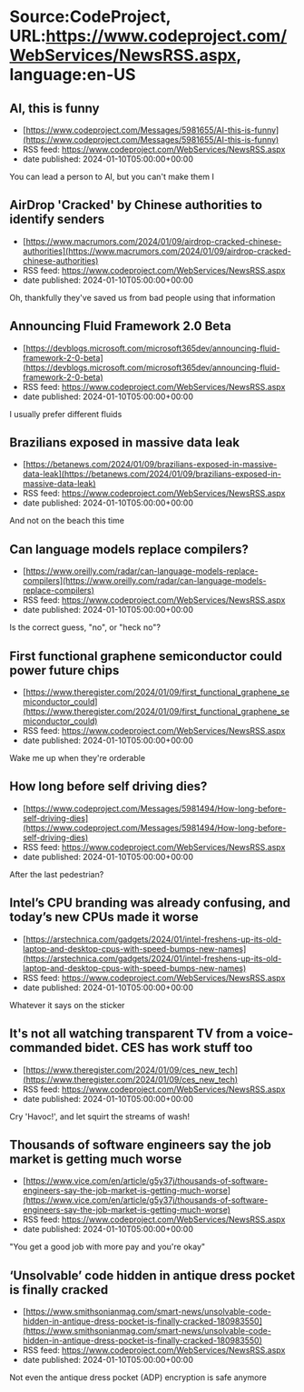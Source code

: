 # Source:CodeProject, URL:https://www.codeproject.com/WebServices/NewsRSS.aspx, language:en-US

## AI, this is funny
 - [https://www.codeproject.com/Messages/5981655/AI-this-is-funny](https://www.codeproject.com/Messages/5981655/AI-this-is-funny)
 - RSS feed: https://www.codeproject.com/WebServices/NewsRSS.aspx
 - date published: 2024-01-10T05:00:00+00:00

You can lead a person to AI, but you can't make them I

## AirDrop 'Cracked' by Chinese authorities to identify senders
 - [https://www.macrumors.com/2024/01/09/airdrop-cracked-chinese-authorities](https://www.macrumors.com/2024/01/09/airdrop-cracked-chinese-authorities)
 - RSS feed: https://www.codeproject.com/WebServices/NewsRSS.aspx
 - date published: 2024-01-10T05:00:00+00:00

Oh, thankfully they've saved us from bad people using that information

## Announcing Fluid Framework 2.0 Beta
 - [https://devblogs.microsoft.com/microsoft365dev/announcing-fluid-framework-2-0-beta](https://devblogs.microsoft.com/microsoft365dev/announcing-fluid-framework-2-0-beta)
 - RSS feed: https://www.codeproject.com/WebServices/NewsRSS.aspx
 - date published: 2024-01-10T05:00:00+00:00

I usually prefer different fluids

## Brazilians exposed in massive data leak
 - [https://betanews.com/2024/01/09/brazilians-exposed-in-massive-data-leak](https://betanews.com/2024/01/09/brazilians-exposed-in-massive-data-leak)
 - RSS feed: https://www.codeproject.com/WebServices/NewsRSS.aspx
 - date published: 2024-01-10T05:00:00+00:00

And not on the beach this time

## Can language models replace compilers?
 - [https://www.oreilly.com/radar/can-language-models-replace-compilers](https://www.oreilly.com/radar/can-language-models-replace-compilers)
 - RSS feed: https://www.codeproject.com/WebServices/NewsRSS.aspx
 - date published: 2024-01-10T05:00:00+00:00

Is the correct guess, "no", or "heck no"?

## First functional graphene semiconductor could power future chips
 - [https://www.theregister.com/2024/01/09/first_functional_graphene_semiconductor_could](https://www.theregister.com/2024/01/09/first_functional_graphene_semiconductor_could)
 - RSS feed: https://www.codeproject.com/WebServices/NewsRSS.aspx
 - date published: 2024-01-10T05:00:00+00:00

Wake me up when they're orderable

## How long before self driving dies?
 - [https://www.codeproject.com/Messages/5981494/How-long-before-self-driving-dies](https://www.codeproject.com/Messages/5981494/How-long-before-self-driving-dies)
 - RSS feed: https://www.codeproject.com/WebServices/NewsRSS.aspx
 - date published: 2024-01-10T05:00:00+00:00

After the last pedestrian?

## Intel’s CPU branding was already confusing, and today’s new CPUs made it worse
 - [https://arstechnica.com/gadgets/2024/01/intel-freshens-up-its-old-laptop-and-desktop-cpus-with-speed-bumps-new-names](https://arstechnica.com/gadgets/2024/01/intel-freshens-up-its-old-laptop-and-desktop-cpus-with-speed-bumps-new-names)
 - RSS feed: https://www.codeproject.com/WebServices/NewsRSS.aspx
 - date published: 2024-01-10T05:00:00+00:00

Whatever it says on the sticker

## It's not all watching transparent TV from a voice-commanded bidet. CES has work stuff too
 - [https://www.theregister.com/2024/01/09/ces_new_tech](https://www.theregister.com/2024/01/09/ces_new_tech)
 - RSS feed: https://www.codeproject.com/WebServices/NewsRSS.aspx
 - date published: 2024-01-10T05:00:00+00:00

Cry 'Havoc!', and let squirt the streams of wash!

## Thousands of software engineers say the job market is getting much worse
 - [https://www.vice.com/en/article/g5y37j/thousands-of-software-engineers-say-the-job-market-is-getting-much-worse](https://www.vice.com/en/article/g5y37j/thousands-of-software-engineers-say-the-job-market-is-getting-much-worse)
 - RSS feed: https://www.codeproject.com/WebServices/NewsRSS.aspx
 - date published: 2024-01-10T05:00:00+00:00

"You get a good job with more pay and you're okay"

## ‘Unsolvable’ code hidden in antique dress pocket is finally cracked
 - [https://www.smithsonianmag.com/smart-news/unsolvable-code-hidden-in-antique-dress-pocket-is-finally-cracked-180983550](https://www.smithsonianmag.com/smart-news/unsolvable-code-hidden-in-antique-dress-pocket-is-finally-cracked-180983550)
 - RSS feed: https://www.codeproject.com/WebServices/NewsRSS.aspx
 - date published: 2024-01-10T05:00:00+00:00

Not even the antique dress pocket (ADP) encryption is safe anymore

